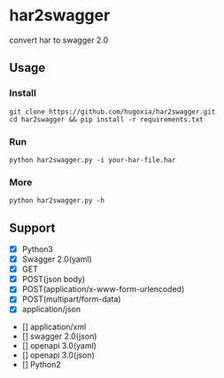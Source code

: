 # har2swagger
convert har to swagger 2.0

## Usage
### Install
```
git clone https://github.com/hugoxia/har2swagger.git
cd har2swagger && pip install -r requirements.txt
```
### Run
```
python har2swagger.py -i your-har-file.har
```
### More
```
python har2swagger.py -h
```
## Support
- [x] Python3
- [x] Swagger 2.0(yaml)
- [x] GET
- [x] POST(json body)
- [x] POST(application/x-www-form-urlencoded)
- [x] POST(multipart/form-data)
- [x] application/json
- [] application/xml
- [] swagger 2.0(json)
- [] openapi 3.0(yaml)
- [] openapi 3.0(json)
- [] Python2
